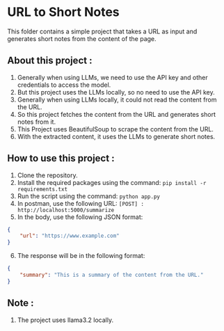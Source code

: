 # URL to Short Notes
This folder contains a simple project that takes a URL as input and generates short notes from the content of the page.

## About this project :

1. Generally when using LLMs, we need to use the API key and other credentials to access the model.
2. But this project uses the LLMs locally, so no need to use the API key.
3. Generally when using LLMs locally, it could not read the content from the URL.
4. So this project fetches the content from the URL and generates short notes from it.
5. This Project uses BeautifulSoup to scrape the content from the URL.
6. With the extracted content, it uses the LLMs to generate short notes.

## How to use this project :
1. Clone the repository.
2. Install the required packages using the command:
```pip install -r requirements.txt```
3. Run the script using the command:
```python app.py```
4. In postman, use the following URL:
```[POST] : http://localhost:5000/summarize```
5. In the body, use the following JSON format:
```json
{
    "url": "https://www.example.com"
}
```
6. The response will be in the following format:
```json
{
    "summary": "This is a summary of the content from the URL."
}
```

## Note :
1. The project uses llama3.2 locally.

